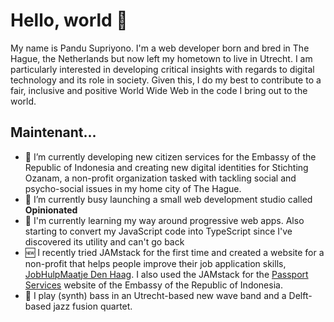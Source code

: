 # Hello, world 👋

My name is Pandu Supriyono. I'm a web developer born and bred in The Hague, the Netherlands but now
left my hometown to live in Utrecht. I am particularly interested in developing critical insights
with regards to digital technology and its role in society. Given this, I do my
best to contribute to a fair, inclusive and positive World Wide Web in the code
I bring out to the world.

## Maintenant...

- 🔭 I’m currently developing new citizen services for the Embassy of the Republic of Indonesia and creating new digital identities for Stichting Ozanam, a non-profit organization tasked with tackling social and psycho-social issues in my home city of The Hague.
- 🌱 I’m currently busy launching a small web development studio called __Opinionated__
- 📖 I'm currently learning my way around progressive web apps. Also starting to convert my JavaScript code into TypeScript since I've discovered its utility and can't go back
- 🆕 I recently tried JAMstack for the first time and created a website for a non-profit that helps people improve their job application skills, [JobHulpMaatje Den Haag](https://jobhulpmaatjedenhaag.nl). I also used the JAMstack for the [Passport Services](https://paspor.indonesia.nl) website of the Embassy of the Republic of Indonesia.
- 🎸 I play (synth) bass in an Utrecht-based new wave band and a Delft-based jazz fusion quartet.
